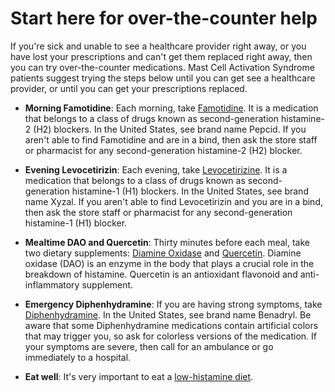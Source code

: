 # Start here for over-the-counter help

If you're sick and unable to see a healthcare provider right away, or you have lost your prescriptions and can't get them replaced right away, then you can try over-the-counter medications. Mast Cell Activation Syndrome patients suggest trying the steps below until you can get see a healthcare provider, or until you can get your prescriptions replaced.

* **Morning Famotidine**: Each morning, take [Famotidine](./famotidine). It is a medication that belongs to a class of drugs known as second-generation histamine-2 (H2) blockers. In the United States, see brand name Pepcid. If you aren't able to find Famotidine and are in a bind, then ask the store staff or pharmacist for any second-generation histamine-2 (H2) blocker.

* **Evening Levocetirizin**: Each evening, take [Levocetirizine](./levocetirizine). It is a medication that belongs to a class of drugs known as second-generation histamine-1 (H1) blockers. In the United States, see brand name Xyzal. If you aren't able to find Levocetirizin and you are in a bind, then ask the store staff or pharmacist for any second-generation histamine-1 (H1) blocker.

* **Mealtime DAO and Quercetin**: Thirty minutes before each meal, take two dietary supplements: [Diamine Oxidase](./diamine-oxidase) and [Quercetin](./quercetin). Diamine oxidase (DAO) is an enzyme in the body that plays a crucial role in the breakdown of histamine. Quercetin is an antioxidant flavonoid and anti-inflammatory supplement.

* **Emergency Diphenhydramine**: If you are having strong symptoms, take [Diphenhydramine](./diphenhydramine). In the United States, see brand name Benadryl. Be aware that some Diphenhydramine medications contain artificial colors that may trigger you, so ask for colorless versions of the medication. If your symptoms are severe, then call for an ambulance or go immediately to a hospital.

* **Eat well**: It's very important to eat a [low-histamine diet](./low-histamine-diet).
